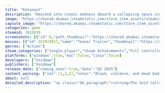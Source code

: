 ```yaml
---
title: "Katanaut"
description: "Descend into cosmic madness aboard a collapsing space station in Katanaut, a fast-paced action-roguelite. Unleash powerful abilities, master fluid combat, and confront eldritch horrors as reality unravels around you. Survive relentless battles and fight for your very existence."
image: "https://shared.akamai.steamstatic.com/store_item_assets/steam/apps/3032830/header.jpg?t=1732749145"
capsule_image: "https://shared.akamai.steamstatic.com/store_item_assets/steam/apps/3032830/b2302fc46adb1c4f5f86362e829881f269dad38a/capsule_231x87.jpg?t=1732749145"
categories: game
steamid: 3032830
screenshots: [{"id":0,"path_thumbnail":"https://shared.akamai.steamstatic.com/store_item_assets/steam/apps/3032830/ss_f61f2ee2219c7be29f6a484ab2b8bb5c443e3fe2.600x338.jpg?t=1732749145","path_full":"https://shared.akamai.steamstatic.com/store_item_assets/steam/apps/3032830/ss_f61f2ee2219c7be29f6a484ab2b8bb5c443e3fe2.1920x1080.jpg?t=1732749145"},{"id":1,"path_thumbnail":"https://shared.akamai.steamstatic.com/store_item_assets/steam/apps/3032830/ss_c1e7932c4416bd54dd15d8869ec05dc4a29b85ac.600x338.jpg?t=1732749145","path_full":"https://shared.akamai.steamstatic.com/store_item_assets/steam/apps/3032830/ss_c1e7932c4416bd54dd15d8869ec05dc4a29b85ac.1920x1080.jpg?t=1732749145"},{"id":2,"path_thumbnail":"https://shared.akamai.steamstatic.com/store_item_assets/steam/apps/3032830/ss_0317da1ead9b9926b82d2985f3dc21ec751d35d2.600x338.jpg?t=1732749145","path_full":"https://shared.akamai.steamstatic.com/store_item_assets/steam/apps/3032830/ss_0317da1ead9b9926b82d2985f3dc21ec751d35d2.1920x1080.jpg?t=1732749145"},{"id":3,"path_thumbnail":"https://shared.akamai.steamstatic.com/store_item_assets/steam/apps/3032830/ss_252fcd22a69541168cabef178ac3374cbda4e654.600x338.jpg?t=1732749145","path_full":"https://shared.akamai.steamstatic.com/store_item_assets/steam/apps/3032830/ss_252fcd22a69541168cabef178ac3374cbda4e654.1920x1080.jpg?t=1732749145"},{"id":4,"path_thumbnail":"https://shared.akamai.steamstatic.com/store_item_assets/steam/apps/3032830/ss_dcdb45738469182531ec4930b8fb620ecccdb1a4.600x338.jpg?t=1732749145","path_full":"https://shared.akamai.steamstatic.com/store_item_assets/steam/apps/3032830/ss_dcdb45738469182531ec4930b8fb620ecccdb1a4.1920x1080.jpg?t=1732749145"},{"id":5,"path_thumbnail":"https://shared.akamai.steamstatic.com/store_item_assets/steam/apps/3032830/ss_7b7034f52cbde8028b0a5450cd31567f475f78d8.600x338.jpg?t=1732749145","path_full":"https://shared.akamai.steamstatic.com/store_item_assets/steam/apps/3032830/ss_7b7034f52cbde8028b0a5450cd31567f475f78d8.1920x1080.jpg?t=1732749145"},{"id":6,"path_thumbnail":"https://shared.akamai.steamstatic.com/store_item_assets/steam/apps/3032830/ss_66c4c678d9623157509fb69ab09f4b1c6399ca2a.600x338.jpg?t=1732749145","path_full":"https://shared.akamai.steamstatic.com/store_item_assets/steam/apps/3032830/ss_66c4c678d9623157509fb69ab09f4b1c6399ca2a.1920x1080.jpg?t=1732749145"},{"id":7,"path_thumbnail":"https://shared.akamai.steamstatic.com/store_item_assets/steam/apps/3032830/ss_394b7692d512df9a42080490ecc06ff7a5fd84dd.600x338.jpg?t=1732749145","path_full":"https://shared.akamai.steamstatic.com/store_item_assets/steam/apps/3032830/ss_394b7692d512df9a42080490ecc06ff7a5fd84dd.1920x1080.jpg?t=1732749145"},{"id":8,"path_thumbnail":"https://shared.akamai.steamstatic.com/store_item_assets/steam/apps/3032830/ss_77f3add231f25dec982177d9750bcece69ecd811.600x338.jpg?t=1732749145","path_full":"https://shared.akamai.steamstatic.com/store_item_assets/steam/apps/3032830/ss_77f3add231f25dec982177d9750bcece69ecd811.1920x1080.jpg?t=1732749145"},{"id":9,"path_thumbnail":"https://shared.akamai.steamstatic.com/store_item_assets/steam/apps/3032830/ss_b21838b50ec5a6da550129f3405ffab56a717871.600x338.jpg?t=1732749145","path_full":"https://shared.akamai.steamstatic.com/store_item_assets/steam/apps/3032830/ss_b21838b50ec5a6da550129f3405ffab56a717871.1920x1080.jpg?t=1732749145"},{"id":10,"path_thumbnail":"https://shared.akamai.steamstatic.com/store_item_assets/steam/apps/3032830/ss_5a2cf4c6dd45001f85d2cae1a355d58c801a783f.600x338.jpg?t=1732749145","path_full":"https://shared.akamai.steamstatic.com/store_item_assets/steam/apps/3032830/ss_5a2cf4c6dd45001f85d2cae1a355d58c801a783f.1920x1080.jpg?t=1732749145"},{"id":11,"path_thumbnail":"https://shared.akamai.steamstatic.com/store_item_assets/steam/apps/3032830/ss_1fa1cadc77623affd023f8d87d3a8bdc9a2046b4.600x338.jpg?t=1732749145","path_full":"https://shared.akamai.steamstatic.com/store_item_assets/steam/apps/3032830/ss_1fa1cadc77623affd023f8d87d3a8bdc9a2046b4.1920x1080.jpg?t=1732749145"},{"id":12,"path_thumbnail":"https://shared.akamai.steamstatic.com/store_item_assets/steam/apps/3032830/ss_06d6ca78753bc4d8fa8daa7e4c51b5fe4dc48fb5.600x338.jpg?t=1732749145","path_full":"https://shared.akamai.steamstatic.com/store_item_assets/steam/apps/3032830/ss_06d6ca78753bc4d8fa8daa7e4c51b5fe4dc48fb5.1920x1080.jpg?t=1732749145"},{"id":13,"path_thumbnail":"https://shared.akamai.steamstatic.com/store_item_assets/steam/apps/3032830/ss_d2f81fc8bdd910e633f16de7b07a45fae3a884c6.600x338.jpg?t=1732749145","path_full":"https://shared.akamai.steamstatic.com/store_item_assets/steam/apps/3032830/ss_d2f81fc8bdd910e633f16de7b07a45fae3a884c6.1920x1080.jpg?t=1732749145"},{"id":14,"path_thumbnail":"https://shared.akamai.steamstatic.com/store_item_assets/steam/apps/3032830/ss_f5b11e2364901c2043c067bb8da0f9f1af6bbeac.600x338.jpg?t=1732749145","path_full":"https://shared.akamai.steamstatic.com/store_item_assets/steam/apps/3032830/ss_f5b11e2364901c2043c067bb8da0f9f1af6bbeac.1920x1080.jpg?t=1732749145"},{"id":15,"path_thumbnail":"https://shared.akamai.steamstatic.com/store_item_assets/steam/apps/3032830/ss_c7adf3b49ae22c1fc8c7294a03aa03e2f9587165.600x338.jpg?t=1732749145","path_full":"https://shared.akamai.steamstatic.com/store_item_assets/steam/apps/3032830/ss_c7adf3b49ae22c1fc8c7294a03aa03e2f9587165.1920x1080.jpg?t=1732749145"}]
movies: [{"id":257074017,"name":"Teaser Trailer","thumbnail":"https://shared.akamai.steamstatic.com/store_item_assets/steam/apps/257074017/a868ecf8aeffe7e4c667c6155f13fd56d64dda8a/movie_600x337.jpg?t=1732211574","webm":{"480":"http://video.akamai.steamstatic.com/store_trailers/257074017/movie480_vp9.webm?t=1732211574","max":"http://video.akamai.steamstatic.com/store_trailers/257074017/movie_max_vp9.webm?t=1732211574"},"mp4":{"480":"http://video.akamai.steamstatic.com/store_trailers/257074017/movie480.mp4?t=1732211574","max":"http://video.akamai.steamstatic.com/store_trailers/257074017/movie_max.mp4?t=1732211574"},"highlight":true}]
genres: ["Action"]
steam_categories: ["Single-player","Steam Achievements","Full controller support","Captions available","Steam Cloud","Remote Play on TV"]
platforms: {"windows":true,"mac":false,"linux":false}
developers: ["Voidmaw"]
publishers: ["Voidmaw"]
release_date: {"coming_soon":true,"date":"Q2 2025"}
content_warning: {"ids":[1,2,5],"notes":"Blood, violence, and dead bodies"}
about: null
detailed_description: "<p class=\"bb_paragraph\"><strong>The Void Calls...</strong></p><p class=\"bb_paragraph\"><i>Katanaut</i> is a <strong>relentless action-roguelite</strong> set aboard a space station spiraling into <strong>cosmic chaos.</strong> You are the shattered spirit of a lost warrior, bound to a katana forged to pierce the fabric of reality. Fight through an <strong>ever-changing world,</strong> master your blade, and uncover the truth behind the destruction around you.</p><p class=\"bb_paragraph\"><img class=\"bb_img\" src=\"https://shared.akamai.steamstatic.com/store_item_assets/steam/apps/3032830/extras/gif2.gif?t=1732749145\" /></p><p class=\"bb_paragraph\"></p><p class=\"bb_paragraph\"><strong>Die, adapt, and return.</strong> Each defeat shatters your form, sending you back to the void to reform and try again. With every return, the station shifts—and so do you. <strong>No checkpoints.</strong> Every battle pushes your skill, focus, and determination to their limits.</p><p class=\"bb_paragraph\"><img class=\"bb_img\" src=\"https://shared.akamai.steamstatic.com/store_item_assets/steam/apps/3032830/extras/gif1.gif?t=1732749145\" /></p><p class=\"bb_paragraph\"></p><p class=\"bb_paragraph\"><strong>Master fast and intense combat.</strong> Combine precise melee strikes with devastating ranged attacks, unlocking powerful abilities and enhancements to craft <strong>unique builds</strong> each run. Face <strong>horrifying creatures,</strong> deadly bosses, and escalating challenges as <strong>reality crumbles</strong> around you.</p><p class=\"bb_paragraph\"><img class=\"bb_img\" src=\"https://shared.akamai.steamstatic.com/store_item_assets/steam/apps/3032830/extras/gif4.gif?t=1732749145\" /></p><p class=\"bb_paragraph\"></p><p class=\"bb_paragraph\"><strong>Cyberpunk meets cosmic horror.</strong> Explore <strong>twisted corridors</strong> and eerie environments where cyberpunk technology collides with eldritch terror. <strong>Will you survive the collapse—or succumb to madness?</strong></p><p class=\"bb_paragraph\"><img class=\"bb_img\" src=\"https://shared.akamai.steamstatic.com/store_item_assets/steam/apps/3032830/extras/gif3.gif?t=1732749145\" /></p><p class=\"bb_paragraph\"></p><p class=\"bb_paragraph\"><strong>Unravel a fractured narrative.</strong> Piece together cryptic clues hidden in your fragmented memories. Face haunting echoes of your past and uncover the station’s darkest secrets. As the truth emerges, so does the terrifying cost of survival.</p>"
---
```


